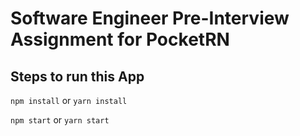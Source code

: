 # Software Engineer Pre-Interview Assignment for PocketRN

## Steps to run this App

`npm install` or `yarn install`

`npm start` or `yarn start`
